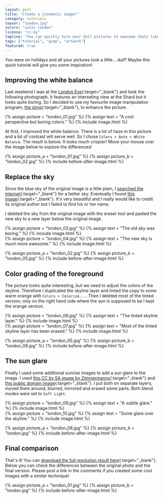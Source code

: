 ```yaml
---
layout: post
title: "Create a cinematic image!"
category: tutorials
teaser: "london.jpg"
colors: "color-london"
license: "cc-by"
tagline: "You can quickly turn your dull pictures to awesome shots like this."
tags: ["tutorial", "gimp", "artwork"]
featured: true
---
```


You were on holidays and all your pictures look a little... dull? Maybe this quick tutorial will give you some inspiration!

<!--more-->

## Improving the white balance

Last weekend I was at the [London Eye](https://www.londoneye.com/){:target="_blank"} and took the following photograph. It features an interseting view at the Shard but it looks quite boring. So I decided to use my favourite image manipulation program, [the gimp](http://www.gimp.org/){:target="_blank"}, to enhance the picture.

{% assign picture = "london_01.jpg" %}
{% assign text = "A cool perspective but boring colors." %}
{% include image.html %}


At first, I improved the white balance. There is a lot of haze in this picture and a bit of contrast will serve well. So I chose `Colors > Auto > White Balance`. The result is below. It looks much crispier! Move your mouse over the image below to explore the differences!

{% assign picture_a = "london_01.jpg" %}
{% assign picture_b = "london_02.jpg" %}
{% include before-after-image.html %}

## Replace the sky

Since the blue sky of the original image is a little plain, I [searched the internet](https://www.google.com/search?q=sunrise+sky&source=lnms&tbm=isch&sa=X#q=sunrise+sky&tbm=isch&tbs=sur:fc){:target="_blank"} for a better sky. Eventually I found [this image](http://i.imgur.com/947A6za.jpg){:target="_blank"}. It's very beautiful and I really would like to credit its original author but I failed to find his or her name.

I deleted the sky from the original image with the eraser tool and pasted the new sky to a new layer below the original image.

<div class="row">
<div class="col s6">
{% assign picture = "london_03.jpg" %}
{% assign text = "The old sky was boring." %}
{% include image.html %}
</div>
<div class="col s6">
{% assign picture = "london_04.jpg" %}
{% assign text = "The new sky is much more awesome." %}
{% include image.html %}
</div>
</div>

{% assign picture_a = "london_02.jpg" %}
{% assign picture_b = "london_05.jpg" %}
{% include before-after-image.html %}

## Color grading of the foreground

The picture looks quite interesting, but we need to adjust the colors of the skyline. Therefore I duplicated the skyline layer and tinted the copy to some warm orange with `Colors > Colorize...`. Then I deleted most of the tinted version; only on the right hand side where the sun is supposed to be I kept the orange version.

<div class="row">
<div class="col s6">
{% assign picture = "london_06.jpg" %}
{% assign text = "The tinted skyline layer." %}
{% include image.html %}
</div>
<div class="col s6">
{% assign picture = "london_07.jpg" %}
{% assign text = "Most of the tinted skyline layer has been erased." %}
{% include image.html %}
</div>
</div>

{% assign picture_a = "london_05.jpg" %}
{% assign picture_b = "london_08.jpg" %}
{% include before-after-image.html %}

## The sun glare

Finally I used some additional sunrise images to add a sun glare to the image. I used [this CC by SA image by Zimmermanns](https://commons.wikimedia.org/wiki/File:Sunrise_above_Oberwiesenthal.JPG){:target="_blank"} and [this public domain image](http://www.public-domain-image.com/free-images/nature-landscapes/sunrise/beautiful-sunrise-over-volcanoes-in-guatemala/attachment/beautiful-sunrise-over-volcanoes-in-guatemala){:target="_blank"}. I put both on separate layers, moved them around, blurred, mirrored and erased some parts. Both blend modes were set to `Soft Light`.

<div class="row">
<div class="col s6">
{% assign picture = "london_09.jpg" %}
{% assign text = "A subtle glare." %}
{% include image.html %}
</div>
<div class="col s6">
{% assign picture = "london_10.jpg" %}
{% assign text = "Some glare over the skyline." %}
{% include image.html %}
</div>
</div>

{% assign picture_a = "london_08.jpg" %}
{% assign picture_b = "london.jpg" %}
{% include before-after-image.html %}

## Final comparison

That's it! You can [download the full resolution result here](/assets/pictures/london.jpg){:target="_blank"}. Below you can check the differences between the original photo and the final version. Please post a link in the comments if you created some cool images with a similar technique!

{% assign picture_a = "london_01.jpg" %}
{% assign picture_b = "london.jpg" %}
{% include before-after-image.html %}
